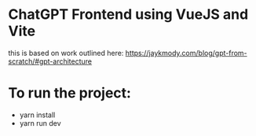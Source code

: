 # ChatGPT Frontend using VueJS and Vite

this is based on work outlined here: https://jaykmody.com/blog/gpt-from-scratch/#gpt-architecture

# To run the project:

- yarn install
- yarn run dev

